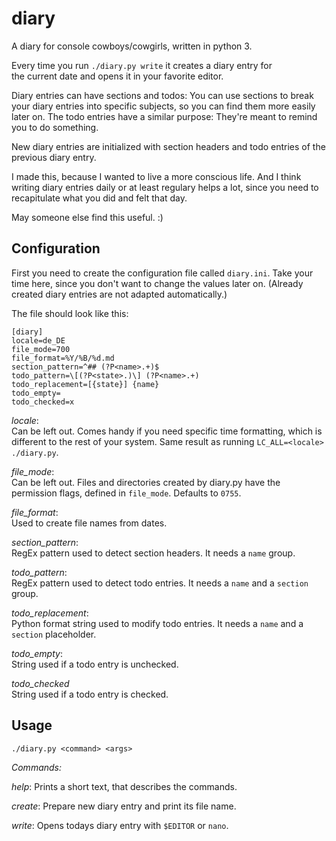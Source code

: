 diary
=====

A diary for console cowboys/cowgirls, written in python 3.

Every time you run `./diary.py write` it creates a diary entry for  
the current date and opens it in your favorite editor.

Diary entries can have sections and todos:
You can use sections to break your diary entries into specific subjects,
so you can find them more easily later on.
The todo entries have a similar purpose:
They're meant to remind you to do something.

New diary entries are initialized with section headers
and todo entries of the previous diary entry.

I made this, because I wanted to live a more conscious life.
And I think writing diary entries daily or at least regulary helps a lot,
since you need to recapitulate what you did and felt that day.

May someone else find this useful. :)


## Configuration

First you need to create the configuration file called `diary.ini`.
Take your time here, since you don't want to change the values later on.
(Already created diary entries are not adapted automatically.)

The file should look like this:

    [diary]
    locale=de_DE
    file_mode=700
    file_format=%Y/%B/%d.md
    section_pattern=^## (?P<name>.+)$
    todo_pattern=\[(?P<state>.)\] (?P<name>.+)
    todo_replacement=[{state}] {name}
    todo_empty= 
    todo_checked=x

*locale*:  
Can be left out.
Comes handy if you need specific time formatting,
which is different to the rest of your system.
Same result as running `LC_ALL=<locale> ./diary.py`.

*file_mode*:  
Can be left out.
Files and directories created by diary.py have the permission flags,
defined in `file_mode`. Defaults to `0755`.

*file_format*:  
Used to create file names from dates.

*section_pattern*:  
RegEx pattern used to detect section headers.
It needs a `name` group.

*todo_pattern*:  
RegEx pattern used to detect todo entries.
It needs a `name` and a `section` group.

*todo_replacement*:  
Python format string used to modify todo entries.
It needs a `name` and a `section` placeholder.

*todo_empty*:  
String used if a todo entry is unchecked.

*todo_checked*  
String used if a todo entry is checked.


## Usage

`./diary.py <command> <args>`

*Commands:*

*help*: Prints a short text, that describes the commands.

*create*: Prepare new diary entry and print its file name.

*write*: Opens todays diary entry with `$EDITOR` or `nano`.
